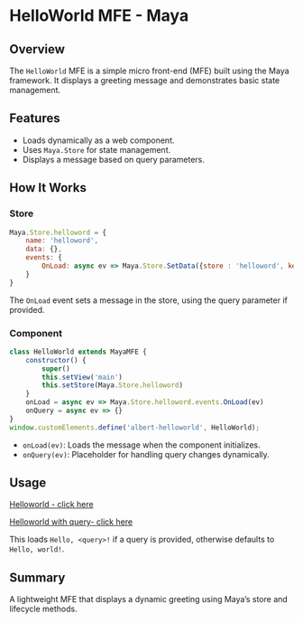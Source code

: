 # HelloWorld MFE - Maya

## Overview
The `HelloWorld` MFE is a simple micro front-end (MFE) built using the Maya framework. It displays a greeting message and demonstrates basic state management.

## Features
- Loads dynamically as a web component.
- Uses `Maya.Store` for state management.
- Displays a message based on query parameters.

## How It Works
### Store
```js
Maya.Store.helloword = {
    name: 'helloword',
    data: {},
    events: {
        OnLoad: async ev => Maya.Store.SetData({store : 'helloword', key : ev.key})({msg : `Hello ${ev.query || 'world'}!`})
    }
}
```
The `OnLoad` event sets a message in the store, using the query parameter if provided.

### Component
```js
class HelloWorld extends MayaMFE {
    constructor() {
        super()
        this.setView('main')
        this.setStore(Maya.Store.helloword)
    }
    onLoad = async ev => Maya.Store.helloword.events.OnLoad(ev)
    onQuery = async ev => {}
}
window.customElements.define('albert-helloworld', HelloWorld);
```
- `onLoad(ev)`: Loads the message when the component initializes.
- `onQuery(ev)`: Placeholder for handling query changes dynamically.

## Usage

<a href="http://localhost:3000/#helloworld" target="_blank" rel="noopener noreferrer">Helloworld - click here</a>

<a href="http://localhost:3000/#helloworld?query=neelesh" target="_blank" rel="noopener noreferrer">Helloworld with query- click here</a>

This loads `Hello, <query>!` if a query is provided, otherwise defaults to `Hello, world!`.

## Summary
A lightweight MFE that displays a dynamic greeting using Maya’s store and lifecycle methods.

